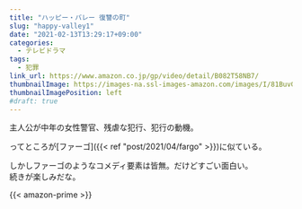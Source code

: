 ```yaml
---
title: "ハッピー・バレー 復讐の町"
slug: "happy-valley1"
date: "2021-02-13T13:29:17+09:00"
categories:
  - テレビドラマ
tags:
  - 犯罪
link_url: https://www.amazon.co.jp/gp/video/detail/B082T58NB7/
thumbnailImage: https://images-na.ssl-images-amazon.com/images/I/81BuvGcCsGL._SX300_.jpg
thumbnailImagePosition: left
#draft: true
---
```

主人公が中年の女性警官、残虐な犯行、犯行の動機。
<!--more-->
ってところが[ファーゴ]({{< ref "post/2021/04/fargo" >}})に似ている。

しかしファーゴのようなコメディ要素は皆無。だけどすごい面白い。  
続きが楽しみだな。

{{< amazon-prime >}}
